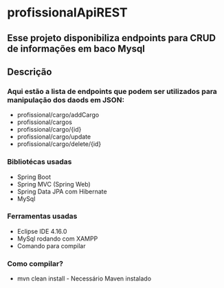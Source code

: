 # profissionalApiREST

## Esse projeto disponibiliza endpoints para CRUD de informações em baco Mysql

## Descrição
 ### Aqui estão a lista de endpoints que podem ser utilizados para manipulação dos daods em JSON:

* profissional/cargo/addCargo
* profissional/cargos
* profissional/cargo/{id}
* profissional/cargo/update
* profissional/cargo/delete/{id}
	
 ### Bibliotécas usadas
* Spring Boot
* Spring MVC (Spring Web)
* Spring Data JPA com Hibernate
* MySql
### Ferramentas usadas
* Eclipse IDE 4.16.0
* MySql rodando com XAMPP
* Comando para compilar

### Como compilar?
* mvn clean install - Necessário Maven instalado
